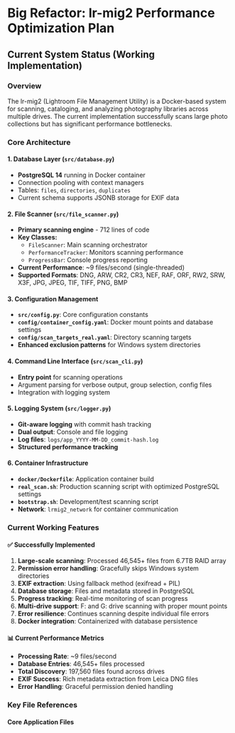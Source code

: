 # Big Refactor: lr-mig2 Performance Optimization Plan

## Current System Status (Working Implementation)

### Overview
The lr-mig2 (Lightroom File Management Utility) is a Docker-based system for scanning, cataloging, and analyzing photography libraries across multiple drives. The current implementation successfully scans large photo collections but has significant performance bottlenecks.

### Core Architecture

#### 1. Database Layer (`src/database.py`)
- **PostgreSQL 14** running in Docker container
- Connection pooling with context managers
- Tables: `files`, `directories`, `duplicates`
- Current schema supports JSONB storage for EXIF data

#### 2. File Scanner (`src/file_scanner.py`)
- **Primary scanning engine** - 712 lines of code
- **Key Classes:**
  - `FileScanner`: Main scanning orchestrator
  - `PerformanceTracker`: Monitors scanning performance
  - `ProgressBar`: Console progress reporting
- **Current Performance**: ~9 files/second (single-threaded)
- **Supported Formats**: DNG, ARW, CR2, CR3, NEF, RAF, ORF, RW2, SRW, X3F, JPG, JPEG, TIF, TIFF, PNG, BMP

#### 3. Configuration Management
- **`src/config.py`**: Core configuration constants
- **`config/container_config.yaml`**: Docker mount points and database settings
- **`config/scan_targets_real.yaml`**: Directory scanning targets
- **Enhanced exclusion patterns** for Windows system directories

#### 4. Command Line Interface (`src/scan_cli.py`)
- **Entry point** for scanning operations
- Argument parsing for verbose output, group selection, config files
- Integration with logging system

#### 5. Logging System (`src/logger.py`)
- **Git-aware logging** with commit hash tracking
- **Dual output**: Console and file logging
- **Log files**: `logs/app_YYYY-MM-DD_commit-hash.log`
- **Structured performance tracking**

#### 6. Container Infrastructure
- **`docker/Dockerfile`**: Application container build
- **`real_scan.sh`**: Production scanning script with optimized PostgreSQL settings
- **`bootstrap.sh`**: Development/test scanning script
- **Network**: `lrmig2_network` for container communication

### Current Working Features

#### ✅ Successfully Implemented
1. **Large-scale scanning**: Processed 46,545+ files from 6.7TB RAID array
2. **Permission error handling**: Gracefully skips Windows system directories
3. **EXIF extraction**: Using fallback method (exifread + PIL)
4. **Database storage**: Files and metadata stored in PostgreSQL
5. **Progress tracking**: Real-time monitoring of scan progress
6. **Multi-drive support**: F: and G: drive scanning with proper mount points
7. **Error resilience**: Continues scanning despite individual file errors
8. **Docker integration**: Containerized with database persistence

#### 📊 Current Performance Metrics
- **Processing Rate**: ~9 files/second
- **Database Entries**: 46,545+ files processed
- **Total Discovery**: 197,560 files found across drives
- **EXIF Success**: Rich metadata extraction from Leica DNG files
- **Error Handling**: Graceful permission denied handling

### Key File References

#### Core Application Files 